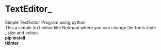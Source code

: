 # TextEditor_
Simple TextEditor Program using python 
<br>
This a simple text editor like Notepad where you can change the fonts style , size and colour.<br>
<b> pip install <br>
tkinter

